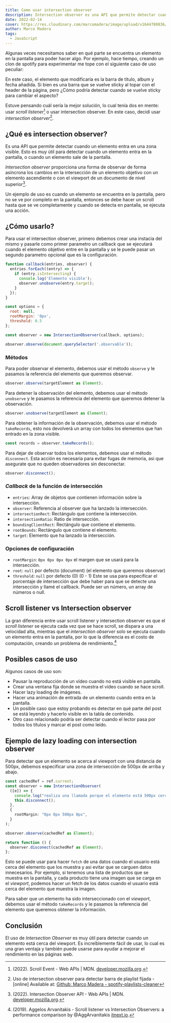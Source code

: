```yaml
---
title: Como usar intersection observer
description: Intersection observer es una API que permite detectar cuando un elemento entra en una zona visible.
date: 2022-02-14
cover: https://res.cloudinary.com/marcomadera/image/upload/v1644780836/Blog/intersection-observer/camera_k4t8ps.jpg
author: Marco Madera
tags:
  - JavaScript
---
```


Algunas veces necesitamos saber en qué parte se encuentra un elemento en la pantalla para poder hacer algo. Por ejemplo, hace tiempo, creando un clon de spotify para experimentar me tope con el siguiente caso de uso peculiar:

<videogif src="https://res.cloudinary.com/marcomadera/video/upload/v1641168708/Blog/intersection-observer/Pinned_header_k_rfvlbg.mp4" title="Spotify sticky table header"></videogif>

En este caso, el elemento que modificaría es la barra de titulo, album y fecha añadida. Si bien es una barra que se vuelve sticky al topar con el header de la página, pero ¿Cómo podría detectar cuando se vuelve sticky para cambiar el aspecto?

Estuve pensando cuál sería la mejor solución, lo cual tenía dos en mente: usar _scroll listener_[^1] o usar intersection observer. En este caso, decidí usar _intersection observer_[^2].

[^1]: (2022). Scroll Event - Web APIs | MDN. [developer.mozilla.org](https://developer.mozilla.org/en-US/docs/Web/API/Element/scroll_event).

[^2]: Uso de intersection observer para detectar barra de playlist fijada - [online] Available at: [Github: Marco Madera - spotify-playlists-cleaner](https://github.com/MarcoMadera/spotify-playlists-cleaner/blob/906c48d5fa097f3d6bc8ceeafa74fe208b0488a7/components/forPlaylistsPage/Titles.tsx#L24)

## ¿Qué es intersection observer?

Es una API que permite detectar cuando un elemento entra en una zona visible. Esto es muy útil para detectar cuando un elemento entra en la pantalla, o cuando un elemento sale de la pantalla.

_Intersection observer_ proporciona una forma de observar de forma asíncrona los cambios en la intersección de un elemento objetivo con un elemento ascendiente o con el viewport de un documento de nivel superior[^3].

[^3]: (2022). Intersection Observer API - Web APIs | MDN. [developer.mozilla.org](https://developer.mozilla.org/en-US/docs/Web/API/Intersection_Observer_API).

Un ejemplo de uso es cuando un elemento se encuentra en la pantalla, pero no se ve por completo en la pantalla, entonces se debe hacer un scroll hasta que se ve completamente y cuando se detecta en pantalla, se ejecuta una acción.

## ¿Cómo usarlo?

Para usar el intersection observer, primero debemos crear una instacia del mismo y pasarle como primer parametro un callback que se ejecutará cuando el elemento objetivo entre en la pantalla y se le puede pasar un segundo parametro opcional que es la configuración.

```js
function callback(entries, observer) {
  entries.forEach((entry) => {
    if (entry.isIntersecting) {
      console.log('Elemento visible');
      observer.unobserve(entry.target);
    }
  });
}

const options = {
  root: null,
  rootMargin: '0px',
  threshold: 0.5
};

const observer = new IntersectionObserver(callback, options);

observer.observe(document.querySelector('.observable'));
```

### Métodos

Para poder observar el elemento, debemos usar el método `observe` y le pasamos la referencia del elemento que queremos observar.

```typescript
observer.observe(targetElement as Element);
```

Para detener la observación del elemento, debemos usar el método `unobserve` y le pasamos la referencia del elemento que queremos detener la observación.

```typescript
observer.unobserve(targetElement as Element);
```

Para obtener la información de la observación, debemos usar el método `takeRecords`, esto nos devolverá un array con todos los elementos que han entrado en la zona visible.

```typescript
const records = observer.takeRecords();
```

Para dejar de observar todos los elementos, debemos usar el método `disconnect`. Esta acción es necesaria para evitar fugas de memoria, asi que asegurate que no queden observadores sin desconectar.

```typescript
observer.disconnect();
```

### _Callback_ de la función de intersección

- `entries`: Array de objetos que contienen información sobre la intersección.
- `observer`: Referencia al observer que ha lanzado la intersección.
- `intersectionRect`: Rectángulo que contiene la intersección.
- `intersectionRatio`: Ratio de intersección.
- `boundingClientRect`: Rectángulo que contiene el elemento.
- `rootBounds`: Rectángulo que contiene el elemento.
- `target`: Elemento que ha lanzado la intersección.

### Opciones de configuración

- `rootMargin`: `0px 0px 0px 0px` el margen que se usará para la intersección.
- `root`: `null` por defecto (document) (el elemento que queremos observar)
- `threshold`: `null` por defecto (0) (0 - 1) Este se usa para especificar el porcentaje de intersección que debe haber para que se detecte una intersección y llamé el callback. Puede ser un número, un array de números o null.

## Scroll listener vs Intersection observer

La gran diferencia entre usar scroll listener y intersection observer es que el _scroll listener_ se ejecuta cada vez que se hace scroll, se dispara a una velocidad alta, mientras que el _intersection observer_ solo se ejecuta cuando un elemento entra en la pantalla, por lo que la diferencia es el costo de computación, creando un problema de rendimiento.[^4]

[^4]: (2019). Aggelos Arvanitakis - Scroll listener vs Intersection Observers: a performance comparison by @AggArvanitakis [itnext.io](https://itnext.io/1v1-scroll-listener-vs-intersection-observers-469a26ab9eb6).

<tweet id="1492930143475548161"></tweet>

## Posibles casos de uso

Algunos casos de uso son:

- Pausar la reproducción de un vídeo cuando no está visible en pantalla.
- Crear una ventana fija donde se muestra el vídeo cuando se hace scroll.
- Hacer lazy loading de imágenes.
- Hacer una animación de entrada de un elemento cuando entra en la pantalla.
- Un posible caso que estoy probando es detectar en qué parte del post se está leyendo y hacerlo visible en la tabla de contenido.\
  <videogif src="https://res.cloudinary.com/marcomadera/video/upload/v1644780526/Blog/intersection-observer/Intersection-observer-TOC_yhhqig.mp4" title="Cambiar el avance de la tabla de contenido"></videogif>
- Otro caso relacionado podría ser detectar cuando el lector pasa por todos los títulos y marcar el post como leído.

## Ejemplo de lazy loading con intersection observer

Para detectar que un elemento se acerca al viewport con una distancia de 500px, debemos especificar una zona de intersección de 500px de arriba y abajo.

```typescript
const cachedRef = ref.current;
const observer = new IntersectionObserver(
  ([e]) => {
    console.log("realiza una llamada porque el elemento está 500px cerca del viewport");
    this.disconnect();
  },
  {
    rootMargin: "0px 0px 500px 0px",
  }
);

observer.observe(cachedRef as Element);

return function () {
  observer.disconect(cachedRef as Element);
};
```

Esto se puede usar para hacer `fetch` de una datos cuando el usuario está cerca del elemento que los muestra y asi evitar que se carguen datos innecesarios. Por ejemplo, si tenemos una lista de productos que se muestra en la pantalla, y cada producto tiene una imagen que se carga en el _viewport_, podemos hacer un fetch de los datos cuando el usuario está cerca del elemento que muestra la imagen.

Para saber que un elemento ha sido interseccionado con el _viewport_, debemos usar el método `takeRecords` y le pasamos la referencia del elemento que queremos obtener la información.

## Conclusión

El uso de _Intersection Observer_ es muy útil para detectar cuando un elemento está cerca del viewport. Es increíblemente fácil de usar, lo cual es una gran ventaja y también puede usarse para ayudar a mejorar el rendimiento en las páginas web.
